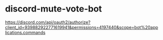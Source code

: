 # discord-mute-vote-bot

https://discord.com/api/oauth2/authorize?client_id=939882922771619941&permissions=4197440&scope=bot%20applications.commands
